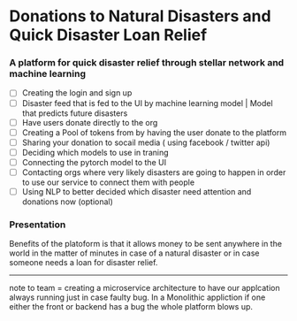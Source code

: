 # Donations to Natural Disasters and Quick Disaster Loan Relief

### A platform for quick disaster relief through stellar network and machine learning

- [ ] Creating the login and sign up
- [ ] Disaster feed that is fed to the UI by machine learning model | Model that predicts future disasters
- [ ] Have users donate directly to the org
- [ ] Creating a Pool of tokens from by having the user donate to the platform
- [ ] Sharing your donation to socail media ( using facebook / twitter api)
- [ ] Deciding which models to use in traning
- [ ] Connecting the pytorch model to the UI
- [ ] Contacting orgs where very likely disasters are going to happen in order to use our service to connect them with people
- [ ] Using NLP to better decided which disaster need attention and donations now (optional)

### Presentation

Benefits of the platoform is that it allows money to be sent anywhere in the world in the matter of minutes in case of a natural disaster or in case someone needs a loan for disaster relief.

---

note to team = creating a microservice architecture to have our applcation always running just in case faulty bug. In a Monolithic appliction if one either the front or backend has a bug the whole platform blows up.
